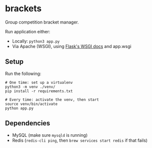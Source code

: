 brackets
========

Group competition bracket manager.

Run application either:
* Locally: `python3 app.py`
* Via Apache (WSGI), using [Flask's WSGI docs](http://flask.pocoo.org/docs/deploying/mod_wsgi/) and app.wsgi

## Setup

Run the following:

```
# One time: set up a virtualenv
python3 -m venv ./venv/
pip install -r requirements.txt

# Every time: activate the venv, then start
source venv/bin/activate
python app.py
```

## Dependencies

* MySQL (make sure `mysqld` is running)
* Redis (`redis-cli ping`, then `brew services start redis` if that fails)

